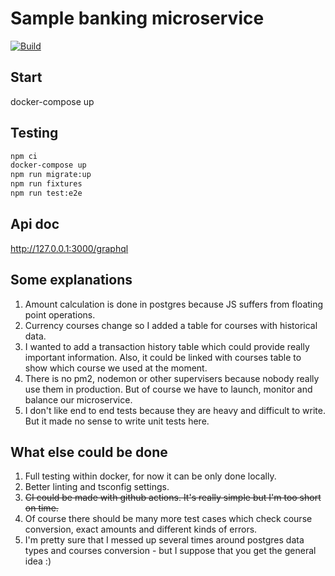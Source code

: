# Sample banking microservice

[![Build](https://github.com/jehy/nest-test/actions/workflows/test.yml/badge.svg)](https://github.com/jehy/nest-test/actions/workflows/test.yml)

## Start
docker-compose up

## Testing
```bash
npm ci
docker-compose up
npm run migrate:up
npm run fixtures
npm run test:e2e
```
## Api doc
http://127.0.0.1:3000/graphql

## Some explanations
1. Amount calculation is done in postgres because JS suffers from floating point operations.
2. Currency courses change so I added a table for courses with historical data.
3. I wanted to add a transaction history table which could provide really important information. Also, it could be linked with courses table to show which course we used at the moment.
4. There is no pm2, nodemon or other supervisers because nobody really use them in production. But of course we have to launch, monitor and balance our microservice.
5. I don't like end to end tests because they are heavy and difficult to write. But it made no sense to write unit tests here.

## What else could be done
1. Full testing within docker, for now it can be only done locally.
2. Better linting and tsconfig settings.
3. ~~CI could be made with github actions. It's really simple but I'm too short on time.~~
4. Of course there should be many more test cases which check course conversion, exact amounts and different kinds of errors.
5. I'm pretty sure that I messed up several times around postgres data types and courses conversion - but I suppose that you get the general idea :)
